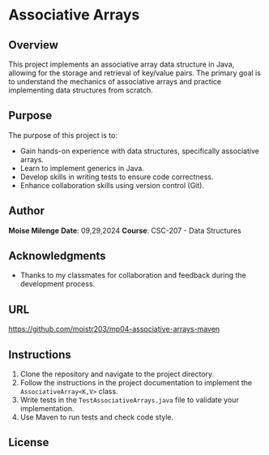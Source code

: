 # Associative Arrays

## Overview
This project implements an associative array data structure in Java, allowing for the storage and retrieval of key/value pairs. The primary goal is to understand the mechanics of associative arrays and practice implementing data structures from scratch.

## Purpose
The purpose of this project is to:
- Gain hands-on experience with data structures, specifically associative arrays.
- Learn to implement generics in Java.
- Develop skills in writing tests to ensure code correctness.
- Enhance collaboration skills using version control (Git).

## Author
**Moise Milenge**
**Date**: 09,29,2024
**Course**: CSC-207 - Data Structures

## Acknowledgments
- Thanks to my classmates for collaboration and feedback during the development process.

## URL
https://github.com/moistr203/mp04-associative-arrays-maven
## Instructions
1. Clone the repository and navigate to the project directory.
2. Follow the instructions in the project documentation to implement the `AssociativeArray<K,V>` class.
3. Write tests in the `TestAssociativeArrays.java` file to validate your implementation.
4. Use Maven to run tests and check code style.

## License

